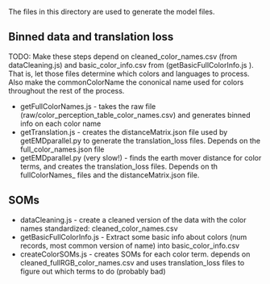 The files in this directory are used to generate the model files.

## Binned data and translation loss
TODO: Make these steps depend on cleaned_color_names.csv (from dataCleaning.js) and basic_color_info.csv from (getBasicFullColorInfo.js ). That is, let those files determine which colors and languages to process. Also make the commonColorName the cononical name used for colors throughout the rest of the process.
* getFullColorNames.js - takes the raw file (raw/color_perception_table_color_names.csv) and generates binned info on each color name
* getTranslation.js - creates the distanceMatrix.json file used by getEMDparallel.py to generate the translation_loss files. Depends on the full_color_names.json file
* getEMDparallel.py (very slow!) - finds the earth mover distance for color terms, and creates the translation_loss files. Depends on th fullColorNames_ files and the distanceMatrix.json file.

## SOMs
* dataCleaning.js - create a cleaned version of the data with the color names standardized: cleaned_color_names.csv
* getBasicFullColorInfo.js - Extract some basic info about colors (num records, most common version of name) into basic_color_info.csv
* createColorSOMs.js - creates SOMs for each color term. depends on cleaned_fullRGB_color_names.csv and uses translation_loss files to figure out which terms to do (probably bad)
